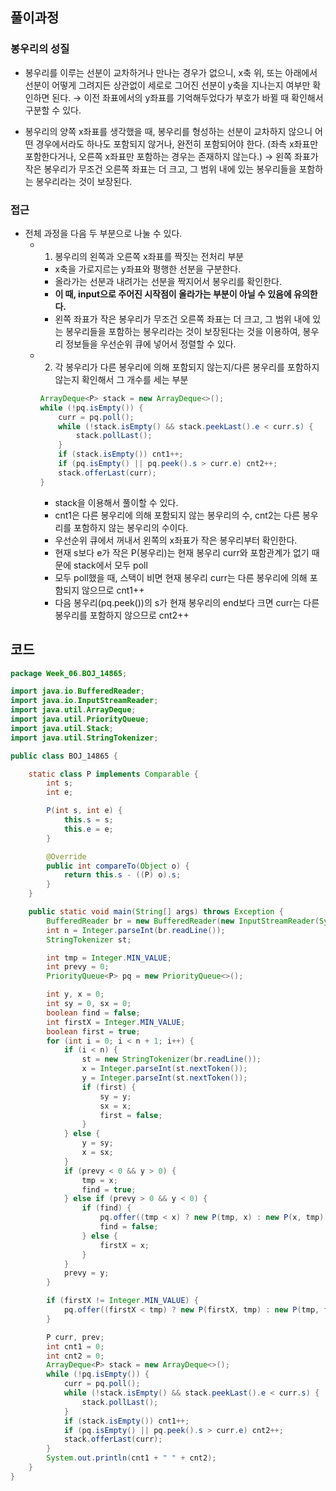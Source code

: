 ## 풀이과정

### 봉우리의 성질

- 봉우리를 이루는 선분이 교차하거나 만나는 경우가 없으니, x축 위, 또는 아래에서 선분이 어떻게 그려지든 상관없이 세로로 그어진 선분이 y축을 지나는지 여부만 확인하면 된다.
    → 이전 좌표에서의 y좌표를 기억해두었다가 부호가 바뀔 때 확인해서 구분할 수 있다.
    
- 봉우리의 양쪽 x좌표를 생각했을 때, 봉우리를 형성하는 선분이 교차하지 않으니 어떤 경우에서라도 하나도 포함되지 않거나, 완전히 포함되어야 한다. (좌측 x좌표만 포함한다거나, 오른쪽 x좌표만 포함하는 경우는 존재하지 않는다.)
    → 왼쪽 좌표가 작은 봉우리가 무조건 오른쪽 좌표는 더 크고, 그 범위 내에 있는 봉우리들을 포함하는 봉우리라는 것이 보장된다.
    

### 접근

- 전체 과정을 다음 두 부분으로 나눌 수 있다.
    - 1. 봉우리의 왼쪽과 오른쪽 x좌표를 짝짓는 전처리 부분
        - x축을 가로지르는 y좌표와 평행한 선분을 구분한다.
        - 올라가는 선분과 내려가는 선분을 짝지어서 봉우리를 확인한다.
        - **이 때, input으로 주어진 시작점이 올라가는 부분이 아닐 수 있음에 유의한다.**
        - 왼쪽 좌표가 작은 봉우리가 무조건 오른쪽 좌표는 더 크고, 그 범위 내에 있는 봉우리들을 포함하는 봉우리라는 것이 보장된다는 것을 이용하여, 봉우리 정보들을 우선순위 큐에 넣어서 정렬할 수 있다.
    - 2. 각 봉우리가 다른 봉우리에 의해 포함되지 않는지/다른 봉우리를 포함하지 않는지 확인해서 그 개수를 세는 부분
        ```java
        ArrayDeque<P> stack = new ArrayDeque<>();
        while (!pq.isEmpty()) {
            curr = pq.poll();
            while (!stack.isEmpty() && stack.peekLast().e < curr.s) {
                stack.pollLast();
            }
            if (stack.isEmpty()) cnt1++;
            if (pq.isEmpty() || pq.peek().s > curr.e) cnt2++;
            stack.offerLast(curr);
        }
        ```
		- stack을 이용해서 풀이할 수 있다.
        - cnt1은 다른 봉우리에 의해 포함되지 않는 봉우리의 수, cnt2는 다른 봉우리를 포함하지 않는 봉우리의 수이다.
        - 우선순위 큐에서 꺼내서 왼쪽의 x좌표가 작은 봉우리부터 확인한다.
        - 현재 s보다 e가 작은 P(봉우리)는 현재 봉우리 curr와 포함관계가 없기 때문에 stack에서 모두 poll
        - 모두 poll했을 때, 스택이 비면 현재 봉우리 curr는 다른 봉우리에 의해 포함되지 않으므로 cnt1++
        - 다음 봉우리(pq.peek())의 s가 현재 봉우리의 end보다 크면 curr는 다른 봉우리를 포함하지 않으므로 cnt2++

## 코드

```java
package Week_06.BOJ_14865;

import java.io.BufferedReader;
import java.io.InputStreamReader;
import java.util.ArrayDeque;
import java.util.PriorityQueue;
import java.util.Stack;
import java.util.StringTokenizer;

public class BOJ_14865 {

    static class P implements Comparable {
        int s;
        int e;

        P(int s, int e) {
            this.s = s;
            this.e = e;
        }

        @Override
        public int compareTo(Object o) {
            return this.s - ((P) o).s;
        }
    }

    public static void main(String[] args) throws Exception {
        BufferedReader br = new BufferedReader(new InputStreamReader(System.in));
        int n = Integer.parseInt(br.readLine());
        StringTokenizer st;

        int tmp = Integer.MIN_VALUE;
        int prevy = 0;
        PriorityQueue<P> pq = new PriorityQueue<>();

        int y, x = 0;
        int sy = 0, sx = 0;
        boolean find = false;
        int firstX = Integer.MIN_VALUE;
        boolean first = true;
        for (int i = 0; i < n + 1; i++) {
            if (i < n) {
                st = new StringTokenizer(br.readLine());
                x = Integer.parseInt(st.nextToken());
                y = Integer.parseInt(st.nextToken());
                if (first) {
                    sy = y;
                    sx = x;
                    first = false;
                }
            } else {
                y = sy;
                x = sx;
            }
            if (prevy < 0 && y > 0) {
                tmp = x;
                find = true;
            } else if (prevy > 0 && y < 0) {
                if (find) {
                    pq.offer((tmp < x) ? new P(tmp, x) : new P(x, tmp));
                    find = false;
                } else {
                    firstX = x;
                }
            }
            prevy = y;
        }

        if (firstX != Integer.MIN_VALUE) {
            pq.offer((firstX < tmp) ? new P(firstX, tmp) : new P(tmp, firstX));
        }

        P curr, prev;
        int cnt1 = 0;
        int cnt2 = 0;
        ArrayDeque<P> stack = new ArrayDeque<>();
        while (!pq.isEmpty()) {
            curr = pq.poll();
            while (!stack.isEmpty() && stack.peekLast().e < curr.s) {
                stack.pollLast();
            }
            if (stack.isEmpty()) cnt1++;
            if (pq.isEmpty() || pq.peek().s > curr.e) cnt2++;
            stack.offerLast(curr);
        }
        System.out.println(cnt1 + " " + cnt2);
    }
}
```